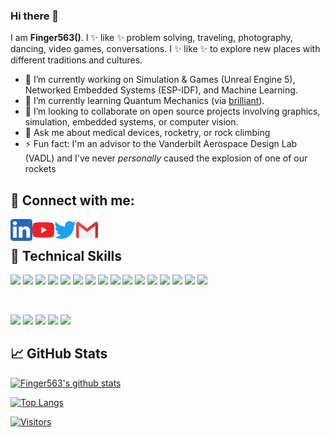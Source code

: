 ### Hi there 👋

I am **Finger563()**. I ✨ like ✨  problem solving, traveling, photography, dancing, video games, conversations. I ✨ like ✨  to explore new places with different traditions and cultures.

- 🔭 I’m currently working on Simulation & Games (Unreal Engine 5), Networked
  Embedded Systems (ESP-IDF), and Machine Learning.
- 🌱 I’m currently learning Quantum Mechanics (via
  [brilliant](https://brilliant.org)).
- 👯 I’m looking to collaborate on open source projects involving graphics,
  simulation, embedded systems, or computer vision.
- 💬 Ask me about medical devices, rocketry, or rock climbing
- ⚡ Fun fact: I'm an advisor to the Vanderbilt Aerospace Design Lab (VADL) and
  I've never _personally_ caused the explosion of one of our rockets

## 🤝 Connect with me:

<a href="https://www.linkedin.com/in/emfinger"><img align="left" src="https://raw.githubusercontent.com/finger563/finger563/main/5296501_linkedin_network_linkedin logo_icon.png" alt="William Emfinger | LinkedIn" width="35px"/></a>

<a href="https://www.youtube.com/channel/UC0KMiY_TYQvh2AyPnbK5s4Q"><img align="left" src="https://raw.githubusercontent.com/finger563/finger563/main/5296521_play_video_vlog_youtube_youtube logo_icon.png" alt="Well Known Game Studio | Youtube" width="35px"/></a>

<a href="https://twitter.com/WellKnownGames"><img align="left" src="https://raw.githubusercontent.com/finger563/finger563/main/5296514_bird_tweet_twitter_twitter logo_icon.png" alt="Well Known Game Studio | Twitter" width="35px"/></a>

<a href="mailto:waemfinger@gmail.com"><img align="left" src="https://raw.githubusercontent.com/finger563/finger563/main/2993691_brand_brands_gmail_logo_logos_icon.png" alt="William Emfinger | Gmail" width="35px"/></a>

</br>

## 💼 Technical Skills

![](https://img.shields.io/badge/gaming-unreal-informational?style=flat&logo=unrealengine&logoColor=white)
![](https://img.shields.io/badge/gaming-unity-informational?style=flat&logo=unity&logoColor=white)
![](https://img.shields.io/badge/Code-c-informational?style=flat&logo=c&logoColor=white)
![](https://img.shields.io/badge/Code-c++-informational?style=flat&logo=c++&logoColor=white)
![](https://img.shields.io/badge/Code-python-informational?style=flat&logo=python&logoColor=white)
![](https://img.shields.io/badge/Code-JavaScript-informational?style=flat&logo=JavaScript&color=F7DF1E)
![](https://img.shields.io/badge/Code-Typescript-informational?style=flat&logo=typescript&logoColor=white)
![](https://img.shields.io/badge/Framework-ESP_IDF-informational?style=flat&logo=Espressif&logoColor=white)
![](https://img.shields.io/badge/Framework-Android-informational?style=flat&logo=Android&logoColor=white)
![](https://img.shields.io/badge/Framework-iOS-informational?style=flat&logo=iOS&logoColor=white)
![](https://img.shields.io/badge/Framework-WearOS-informational?style=flat&logo=WearOS&logoColor=white)
![](https://img.shields.io/badge/Framework-WatchOS-informational?style=flat&logo=Apple&logoColor=white)
![](https://img.shields.io/badge/Framework-ROS-informational?style=flat&logo=ROS&logoColor=white)
![](https://img.shields.io/badge/Framework-node.js-informational?style=flat&logo=node.js&logoColor=white)
![](https://img.shields.io/badge/Framework-Qt-informational?style=flat&logo=Qt&logoColor=white)
![](https://img.shields.io/badge/Framework-Jupyter-informational?style=flat&logo=Jupyter&logoColor=white)

</br>

![](https://img.shields.io/badge/Tools-NPM-informational?style=flat&logo=NPM&color=CB3837)
![](https://img.shields.io/badge/Tools-Git-informational?style=flat&logo=Git&color=F05032)
![](https://img.shields.io/badge/Tools-github-informational?style=flat&logo=github&logoColor=white)
![](https://img.shields.io/badge/Tools-GitHub_Actions-informational?style=flat&logo=Githubactions&logoColor=058a5e)
![](https://img.shields.io/badge/Tools-Docker-informational?style=flat&logo=Docker&color=F05032)

<!--
![](https://img.shields.io/badge/Tools-GitHub-informational?style=flat&logo=GitHub&color=181717)
-->

## 📈 GitHub Stats 

[![Finger563's github stats](https://github-readme-stats.vercel.app/api?username=finger563)](https://github.com/finger563)

[![Top Langs](https://github-readme-stats.vercel.app/api/top-langs/?username=finger563&layout=compact)](https://github.com/finger563)

[![Visitors](https://visitor-badge.glitch.me/badge?page_id=finger563.finger563)](https://github.com/finger563)
